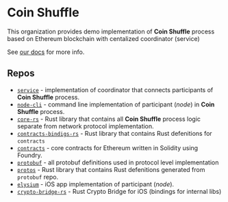 # Coin Shuffle

This organization provides demo implementation of **Coin Shuffle** process based on Ethereum blockchain with centalized coordinator (service)

See [our docs](https://coin-shuffle.github.io/docs/) for more info.

## Repos

+ [`service`](https://github.com/coin-shuffle/service) - implementation of coordinator that
  connects participants of **Coin Shuffle** process.
+ [`node-cli`](https://github.com/coin-shuffle/node-cli) - command line implementation of participant (_node_)
  in **Coin Shuffle** process.
+ [`core-rs`](https://github.com/coin-shuffle/core-rs) - Rust library that contains all **Coin Shuffle**
  process logic separate from network protocol implementation.
+ [`contracts-bindigs-rs`](https://github.com/coin-shuffle/contracts-bindings-rs) - Rust library that contains
  Rust defenitions for `contracts`
+ [`contracts`](https://github.com/coin-shuffle/contracts) - core contracts for Ethereum written
  in Solidity using Foundry.
+ [`protobuf`](https://github.com/coin-shuffle/protobuf) - all protobuf definitions used in protocol level
  implementation
+ [`protos`](https://github.com/coin-shuffle/protos) - Rust library that contains Rust defenitions
  generated from `protobuf` repo.
+ [`elysium`](https://github.com/coin-shuffle/elysium) - iOS app implementation of participant (_node_).
+ [`crypto-bridge-rs`](https://github.com/coin-shuffle/crypto-bridge-rs) - Rust Crypto Bridge for iOS (bindings for
  internal libs)
